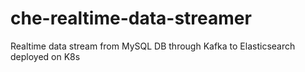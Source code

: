 # che-realtime-data-streamer

Realtime data stream from MySQL DB through Kafka to Elasticsearch deployed on K8s
